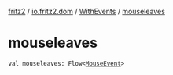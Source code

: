[fritz2](../../index.md) / [io.fritz2.dom](../index.md) / [WithEvents](index.md) / [mouseleaves](./mouseleaves.md)

# mouseleaves

`val mouseleaves: Flow<`[`MouseEvent`](https://kotlinlang.org/api/latest/jvm/stdlib/org.w3c.dom.events/-mouse-event/index.html)`>`